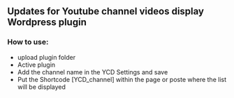 ## Updates for Youtube channel videos display Wordpress plugin
### How to use:
- upload plugin folder
- Active plugin
- Add the channel name in the YCD Settings and save
- Put the Shortcode [YCD_channel] within the page or poste where the list will be displayed
